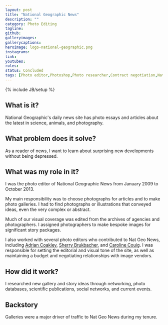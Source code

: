 ```yaml
---
layout: post
title: "National Geographic News"
description: ""
category: Photo Editing
tagline: 
github: 
galleryimages: 
gallerycaptions: 
heroimage: logo-national-geographic.png
instagrams: 
link: 
youtubes: 
roles: 
status: Concluded
tags: [Photo editor,Photoshop,Photo researcher,Contract negotiation,National Geographic]
---
```

{% include JB/setup %}

## What is it? 

National Geographic's daily news site has photo essays and articles about the latest in science, animals, and photography.
 
## What problem does it solve? 

As a reader of news, I want to learn about surprising new developments without being depressed. 

## What was my role in it? 

I was the photo editor of National Geographic News from January 2009 to October 2013. 

My main responsibility was to choose photographs for articles and to make photo galleries. I had to find photographs or illustrations that conveyed ideas, even the very complex or abstract. 

Much of our visual coverage was edited from the archives of agencies and photographers. I assigned photographers to make bespoke images for significant story packages. 

I also worked with several photo editors who contributed to Nat Geo News, including [Adrian Coakley](https://www.linkedin.com/in/adrian-coakley-4b83972b), [Sherry Brukbacher](http://www.brukbacher.com/), and [Caroline Couig](https://www.linkedin.com/in/carolineecouig). I was responsible for setting the editorial and visual tone of the site, as well as maintaining a budget and negotiating relationships with image vendors.
 
## How did it work? 

I researched new gallery and story ideas through networking, photo databases, scientific publications, social networks, and current events. 

## Backstory 

Galleries were a major driver of traffic to Nat Geo News during my tenure. 
